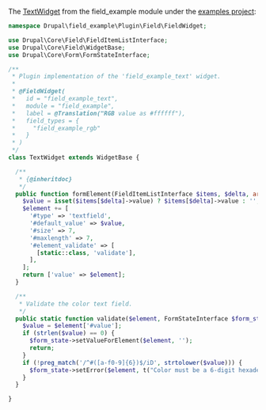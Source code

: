 The [TextWidget](https://api.drupal.org/api/examples/field%5Fexample%21src%21Plugin%21Field%21FieldWidget%21TextWidget.php/class/TextWidget/8.x-1.x) from the field\_example module under the [examples project](https://www.drupal.org/project/examples):

```php
namespace Drupal\field_example\Plugin\Field\FieldWidget;

use Drupal\Core\Field\FieldItemListInterface;
use Drupal\Core\Field\WidgetBase;
use Drupal\Core\Form\FormStateInterface;

/**
 * Plugin implementation of the 'field_example_text' widget.
 *
 * @FieldWidget(
 *   id = "field_example_text",
 *   module = "field_example",
 *   label = @Translation("RGB value as #ffffff"),
 *   field_types = {
 *     "field_example_rgb"
 *   }
 * )
 */
class TextWidget extends WidgetBase {

  /**
   * {@inheritdoc}
   */
  public function formElement(FieldItemListInterface $items, $delta, array $element, array &$form, FormStateInterface $form_state) {
    $value = isset($items[$delta]->value) ? $items[$delta]->value : '';
    $element += [
      '#type' => 'textfield',
      '#default_value' => $value,
      '#size' => 7,
      '#maxlength' => 7,
      '#element_validate' => [
        [static::class, 'validate'],
      ],
    ];
    return ['value' => $element];
  }

  /**
   * Validate the color text field.
   */
  public static function validate($element, FormStateInterface $form_state) {
    $value = $element['#value'];
    if (strlen($value) == 0) {
      $form_state->setValueForElement($element, '');
      return;
    }
    if (!preg_match('/^#([a-f0-9]{6})$/iD', strtolower($value))) {
      $form_state->setError($element, t("Color must be a 6-digit hexadecimal value, suitable for CSS."));
    }
  }

}

```